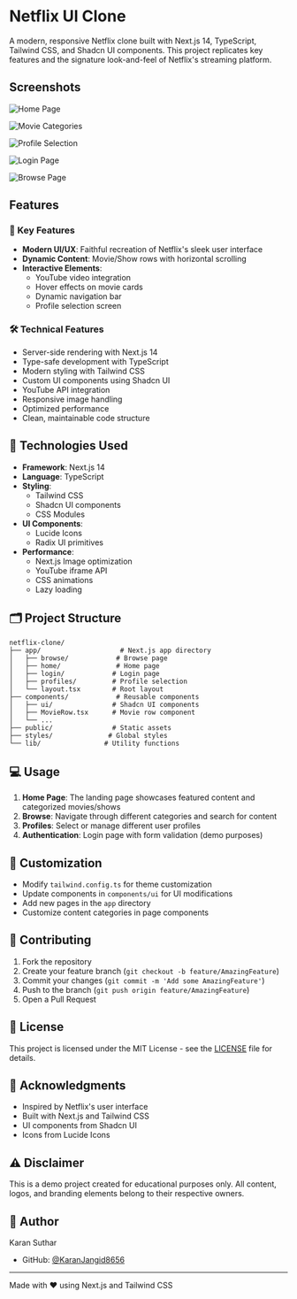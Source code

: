 # Netflix UI Clone

A modern, responsive Netflix clone built with Next.js 14, TypeScript, Tailwind CSS, and Shadcn UI components. This project replicates key features and the signature look-and-feel of Netflix's streaming platform.

## Screenshots

![Home Page](https://res.cloudinary.com/dx9bvma03/image/upload/v1757930490/Screenshot_2025-09-15_152839_zdby6a.png)

![Movie Categories](https://res.cloudinary.com/dx9bvma03/image/upload/v1757930586/Screenshot_2025-09-14_194306_srrgvf.png)

![Profile Selection](https://res.cloudinary.com/dx9bvma03/image/upload/v1757930573/Screenshot_2025-09-14_194409_iw5gwk.png)

![Login Page](https://res.cloudinary.com/dx9bvma03/image/upload/v1757930649/Screenshot_2025-09-14_194445_lgqt41.png)

![Browse Page](https://res.cloudinary.com/dx9bvma03/image/upload/v1757930674/Screenshot_2025-09-14_194639_l6fgax.png)

## Features

### 🎯 Key Features

- **Modern UI/UX**: Faithful recreation of Netflix's sleek user interface
- **Dynamic Content**: Movie/Show rows with horizontal scrolling
- **Interactive Elements**: 
  - YouTube video integration
  - Hover effects on movie cards
  - Dynamic navigation bar
  - Profile selection screen
  



### 🛠️ Technical Features

- Server-side rendering with Next.js 14
- Type-safe development with TypeScript
- Modern styling with Tailwind CSS
- Custom UI components using Shadcn UI
- YouTube API integration
- Responsive image handling
- Optimized performance
- Clean, maintainable code structure

## 🔧 Technologies Used

- **Framework**: Next.js 14
- **Language**: TypeScript
- **Styling**: 
  - Tailwind CSS
  - Shadcn UI components
  - CSS Modules
- **UI Components**:
  - Lucide Icons
  - Radix UI primitives
- **Performance**:
  - Next.js Image optimization
  - YouTube iframe API
  - CSS animations
  - Lazy loading

## 🗂️ Project Structure

```
netflix-clone/
├── app/                    # Next.js app directory
│   ├── browse/            # Browse page
│   ├── home/              # Home page
│   ├── login/            # Login page
│   ├── profiles/         # Profile selection
│   └── layout.tsx        # Root layout
├── components/            # Reusable components
│   ├── ui/               # Shadcn UI components
│   ├── MovieRow.tsx      # Movie row component
│   └── ...
├── public/               # Static assets
├── styles/              # Global styles
└── lib/                # Utility functions
```

## 💻 Usage

1. **Home Page**: The landing page showcases featured content and categorized movies/shows
2. **Browse**: Navigate through different categories and search for content
3. **Profiles**: Select or manage different user profiles
4. **Authentication**: Login page with form validation (demo purposes)

## 🎨 Customization

- Modify `tailwind.config.ts` for theme customization
- Update components in `components/ui` for UI modifications
- Add new pages in the `app` directory
- Customize content categories in page components

## 🤝 Contributing

1. Fork the repository
2. Create your feature branch (`git checkout -b feature/AmazingFeature`)
3. Commit your changes (`git commit -m 'Add some AmazingFeature'`)
4. Push to the branch (`git push origin feature/AmazingFeature`)
5. Open a Pull Request

## 📄 License

This project is licensed under the MIT License - see the [LICENSE](LICENSE) file for details.

## 🙏 Acknowledgments

- Inspired by Netflix's user interface
- Built with Next.js and Tailwind CSS
- UI components from Shadcn UI
- Icons from Lucide Icons

## ⚠️ Disclaimer

This is a demo project created for educational purposes only. All content, logos, and branding elements belong to their respective owners.

## 👤 Author

Karan Suthar
- GitHub: [@KaranJangid8656](https://github.com/KaranJangid8656)

---

Made with ❤️ using Next.js and Tailwind CSS
